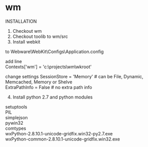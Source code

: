 # wm

INSTALLATION

1) Checkout wm
2) Checkout toolib to wm/src
3) Install webkit

to Webware\WebKit\Configs\Application.config  

add line  
Contexts['wm'] = 'c:\\projects\\wm\\wkroot'  

change settings 
SessionStore = 'Memory' # can be File, Dynamic, Memcached, Memory or Shelve  
ExtraPathInfo = False # no extra path info  

4) Install python 2.7 and python modules  

setuptools  
PIL  
simplejson  
pywin32  
comtypes  
wxPython-2.8.10.1-unicode-gridfix.win32-py2.7.exe  
wxPython-common-2.8.10.1-unicode-gridfix.win32.exe  

